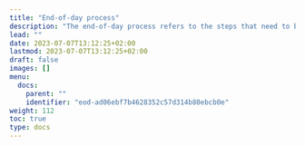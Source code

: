 ```yaml
---
title: "End-of-day process"
description: "The end-of-day process refers to the steps that need to be taken when closing the POS unit for the day."
lead: ""
date: 2023-07-07T13:12:25+02:00
lastmod: 2023-07-07T13:12:25+02:00
draft: false
images: []
menu:
  docs:
    parent: ""
    identifier: "eod-ad06ebf7b4628352c57d314b80ebcb0e"
weight: 112
toc: true
type: docs
---
```

